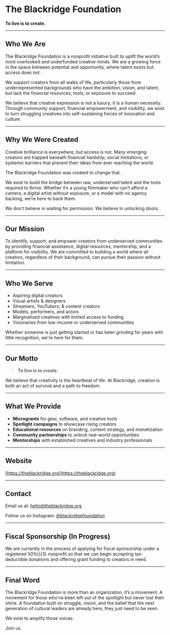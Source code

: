 # The Blackridge Foundation

**To live is to create.**

---

##  Who We Are

The Blackridge Foundation is a nonprofit initiative built to uplift the world’s most overlooked and underfunded creative minds. We are a growing force in the space between potential and opportunity, where talent exists but access does not.

We support creators from all walks of life, particularly those from underrepresented backgrounds who have the ambition, vision, and talent, but lack the financial resources, tools, or exposure to succeed. 

We believe that creative expression is not a luxury; it is a human necessity. Through community support, financial empowerment, and visibility, we exist to turn struggling creatives into self-sustaining forces of innovation and culture.

---

##  Why We Were Created

Creative brilliance is everywhere, but access is not. Many emerging creators are trapped beneath financial hardship, social limitations, or systemic barriers that prevent their ideas from ever reaching the world.

The Blackridge Foundation was created to change that.

We exist to build the bridge between raw, underserved talent and the tools required to thrive. Whether it’s a young filmmaker who can’t afford a camera, a digital artist without exposure, or a model with no agency backing, we’re here to back them. 

We don't believe in waiting for permission. We believe in unlocking doors.

---

##  Our Mission

To identify, support, and empower creators from underserved communities by providing financial assistance, digital resources, mentorship, and a platform for visibility. We are committed to building a world where all creators, regardless of their background, can pursue their passion without limitation.

---

##  Who We Serve

- Aspiring digital creators  
- Visual artists & designers  
- Streamers, YouTubers, & content creators  
- Models, performers, and actors  
- Marginalized creatives with limited access to funding  
- Visionaries from low-income or underserved communities

Whether someone is just getting started or has been grinding for years with little recognition, we're here for them.

---

##  Our Motto

> **To live is to create.**

We believe that creativity is the heartbeat of life. At Blackridge, creation is both an act of survival and a path to freedom.

---

##  What We Provide

- **Microgrants** for gear, software, and creative tools  
- **Spotlight campaigns** to showcase rising creators  
- **Educational resources** on branding, content strategy, and monetization  
- **Community partnerships** to unlock real-world opportunities  
- **Mentorships** with established creatives and industry professionals  

---

##  Website

[https://theblackridge.org](https://theblackridge.org)

---

## Contact

Email us at: [hello@theblackridge.org](mailto:hello@theblackridge.org)

Follow us on Instagram: [@blackridgefoundation](https://instagram.com/blackridgefoundation)

---

## Fiscal Sponsorship (In Progress)

We are currently in the process of applying for fiscal sponsorship under a registered 501(c)(3) nonprofit so that we can begin accepting tax-deductible donations and offering grant funding to creators in need.

---

## Final Word

The Blackridge Foundation is more than an organization, it’s a movement. A movement for those who’ve been left out of the spotlight but never lost their shine. A foundation built on struggle, vision, and the belief that the next generation of cultural leaders are already here, they just need to be seen.

We exist to amplify those voices.

Join us.
